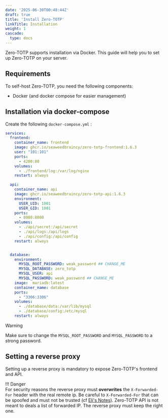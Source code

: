 ```yaml
---
date: '2025-06-30T00:48:44Z'
draft: true
title: 'Install Zero-TOTP'
linkTitle: Installation
weight: 1
cascade:
  type: docs
---
```


Zero-TOTP supports installation via Docker. This guide will help you to set up Zero-TOTP on your server.

## Requirements 
To self-host Zero-TOTP, you need the following components:
- Docker (and docker compose for easier management)

## Installation via docker-compose
Create the following `docker-compose.yml` : 


```yaml {filename="docker-compose.yml"}
services:
  frontend:
    container_name: frontend
    image: ghcr.io/seaweedbraincy/zero-totp-frontend:1.6.3
    user: "101:101"
    ports:
      - 4200:80
    volumes:
      - ./frontend/log:/var/log/nginx
    restart: always

  api:
    container_name: api
    image: ghcr.io/seaweedbraincy/zero-totp-api:1.6.3
    environment:
      USER_UID: 1001
      USER_GID: 1001
    ports:
      - 8080:8080
    volumes:
      - ./api/secret:/api/secret
      - ./api/logs:/api/logs
      - ./api/config:/api/config
    restart: always


  database:
    environment:
      MYSQL_ROOT_PASSWORD: weak_password ## CHANGE_ME
      MYSQL_DATABASE: zero_totp
      MYSQL_USER: api
      MYSQL_PASSWORD: weak_password ## CHANGE_ME
    image:  mariadb:latest
    container_name: database
    ports:
      - "3306:3306"
    volumes:
      - ./database/data:/var/lib/mysql
      - ./database/config:/etc/mysql
    restart: always
```

> [!warning]
> Make sure to change the `MYSQL_ROOT_PASSWORD` and `MYSQL_PASSWORD` to a strong password.



## Setting a reverse proxy

Setting up a reverse proxy is mandatory to expose Zero-TOTP's frontend and API. 

!!! Danger  
    For security reasons the reverse proxy must **overwrites** the `X-Forwarded-For` header with the real remote ip. Be careful to `X-Forwarded-For` that can be spoofed and must not be trusted (cf [Eli's Notes](https://esd.io/blog/flask-apps-heroku-real-ip-spoofing.html)). Zero-TOTP API is not meant to deals a list of forwarded IP. The reverse proxy must keep the right one.